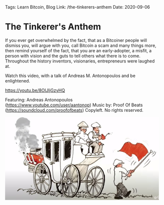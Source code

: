 Tags: Learn Bitcoin, Blog
Link: /the-tinkerers-anthem
Date: 2020-09-06

# The Tinkerer's Anthem

If you ever get overwhelmed by the fact, that as a Bitcoiner people will dismiss you, will argue with you, call Bitcoin a scam and many things more, then remind yourself of the fact, that you are an early-adopter, a misfit, a person with vision and the guts to tell others what there is to come. Throughout the history inventors, visionaries, entrepreneurs were laughed at. 

Watch this video, with a talk of Andreas M. Antonopoulos and be enlightened.

https://youtu.be/8OIJIjGzyHQ

Featuring: Andreas Antonopoulos (https://www.youtube.com/user/aantonop)
Music by: Proof Of Beats (https://soundcloud.com/proofofbeats)
Copyleft. No rights reserved.

![Tinkerer Anthem](assets/_15-Tinkerer-Anthem.jpg)